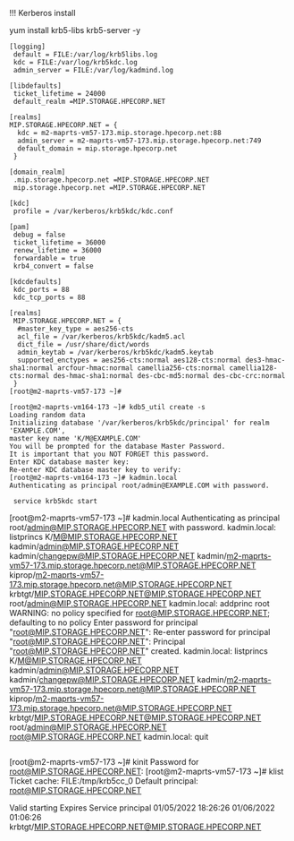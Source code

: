 !!! Kerberos install  

 yum install krb5-libs krb5-server -y
 
``` [root@m2-maprts-vm57-173 ~]# cat /etc/krb5.conf
[logging]
 default = FILE:/var/log/krb5libs.log
 kdc = FILE:/var/log/krb5kdc.log
 admin_server = FILE:/var/log/kadmind.log

[libdefaults]
 ticket_lifetime = 24000
 default_realm =MIP.STORAGE.HPECORP.NET

[realms]
MIP.STORAGE.HPECORP.NET = {
  kdc = m2-maprts-vm57-173.mip.storage.hpecorp.net:88
  admin_server = m2-maprts-vm57-173.mip.storage.hpecorp.net:749
  default_domain = mip.storage.hpecorp.net
 }

[domain_realm]
 .mip.storage.hpecorp.net =MIP.STORAGE.HPECORP.NET
 mip.storage.hpecorp.net =MIP.STORAGE.HPECORP.NET

[kdc]
 profile = /var/kerberos/krb5kdc/kdc.conf

[pam]
 debug = false
 ticket_lifetime = 36000
 renew_lifetime = 36000
 forwardable = true
 krb4_convert = false

 ```
 
```[root@m2-maprts-vm57-173 ~]# cat /var/kerberos/krb5kdc/kdc.conf
[kdcdefaults]
 kdc_ports = 88
 kdc_tcp_ports = 88

[realms]
 MIP.STORAGE.HPECORP.NET = {
  #master_key_type = aes256-cts
  acl_file = /var/kerberos/krb5kdc/kadm5.acl
  dict_file = /usr/share/dict/words
  admin_keytab = /var/kerberos/krb5kdc/kadm5.keytab
  supported_enctypes = aes256-cts:normal aes128-cts:normal des3-hmac-sha1:normal arcfour-hmac:normal camellia256-cts:normal camellia128-cts:normal des-hmac-sha1:normal des-cbc-md5:normal des-cbc-crc:normal
 }
[root@m2-maprts-vm57-173 ~]#

```

```
[root@m2-maprts-vm164-173 ~]# kdb5_util create -s
Loading random data
Initializing database '/var/kerberos/krb5kdc/principal' for realm 'EXAMPLE.COM',
master key name 'K/M@EXAMPLE.COM'
You will be prompted for the database Master Password.
It is important that you NOT FORGET this password.
Enter KDC database master key:
Re-enter KDC database master key to verify:
[root@m2-maprts-vm164-173 ~]# kadmin.local
Authenticating as principal root/admin@EXAMPLE.COM with password.
```
 
 ```
  service krb5kdc start

```
[root@m2-maprts-vm57-173 ~]# kadmin.local
Authenticating as principal root/admin@MIP.STORAGE.HPECORP.NET with password.
kadmin.local:  listprincs
K/M@MIP.STORAGE.HPECORP.NET
kadmin/admin@MIP.STORAGE.HPECORP.NET
kadmin/changepw@MIP.STORAGE.HPECORP.NET
kadmin/m2-maprts-vm57-173.mip.storage.hpecorp.net@MIP.STORAGE.HPECORP.NET
kiprop/m2-maprts-vm57-173.mip.storage.hpecorp.net@MIP.STORAGE.HPECORP.NET
krbtgt/MIP.STORAGE.HPECORP.NET@MIP.STORAGE.HPECORP.NET
root/admin@MIP.STORAGE.HPECORP.NET
kadmin.local:  addprinc root
WARNING: no policy specified for root@MIP.STORAGE.HPECORP.NET; defaulting to no policy
Enter password for principal "root@MIP.STORAGE.HPECORP.NET":
Re-enter password for principal "root@MIP.STORAGE.HPECORP.NET":
Principal "root@MIP.STORAGE.HPECORP.NET" created.
kadmin.local:  listprincs
K/M@MIP.STORAGE.HPECORP.NET
kadmin/admin@MIP.STORAGE.HPECORP.NET
kadmin/changepw@MIP.STORAGE.HPECORP.NET
kadmin/m2-maprts-vm57-173.mip.storage.hpecorp.net@MIP.STORAGE.HPECORP.NET
kiprop/m2-maprts-vm57-173.mip.storage.hpecorp.net@MIP.STORAGE.HPECORP.NET
krbtgt/MIP.STORAGE.HPECORP.NET@MIP.STORAGE.HPECORP.NET
root/admin@MIP.STORAGE.HPECORP.NET
root@MIP.STORAGE.HPECORP.NET
kadmin.local:  quit
```

```
[root@m2-maprts-vm57-173 ~]# kinit
Password for root@MIP.STORAGE.HPECORP.NET:
[root@m2-maprts-vm57-173 ~]# klist
Ticket cache: FILE:/tmp/krb5cc_0
Default principal: root@MIP.STORAGE.HPECORP.NET

Valid starting       Expires              Service principal
01/05/2022 18:26:26  01/06/2022 01:06:26  krbtgt/MIP.STORAGE.HPECORP.NET@MIP.STORAGE.HPECORP.NET

```
 
 ```
 
